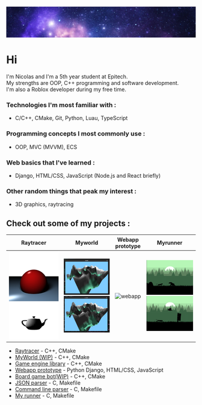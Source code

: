 ![banner](images/banner.png)

# Hi

I'm Nicolas and I'm a 5th year student at Epitech.  
My strengths are OOP, C++ programming and software development.  
I'm also a Roblox developer during my free time.  


### Technologies I'm most familiar with :
- C/C++, CMake, Git, Python, Luau, TypeScript

### Programming concepts I most commonly use :
- OOP, MVC (MVVM), ECS

### Web basics that I've learned :
- Django, HTML/CSS, JavaScript (Node.js and React briefly)

### Other random things that peak my interest :
- 3D graphics, raytracing


## Check out some of my projects :

Raytracer | Myworld | Webapp prototype | Myrunner
--- | --- | --- | ---
![raytracer](images/raytracer1.png) ![raytracer](images/raytracer2.png) | ![myworld](images/myworld1.png) ![myworld](images/myworld2.png) | ![webapp](images/webapp1.png) | ![myrunner](images/myrunner1.png) ![myrunner](images/myrunner2.png)

- [Raytracer](https://github.com/awisemanoncesaid/Raytracer) - C++, CMake
- [MyWorld (WIP)](https://github.com/awisemanoncesaid/MyWorld) - C++, CMake
- [Game engine library](https://github.com/awisemanoncesaid/ECS) - C++, CMake
- [Webapp prototype](https://github.com/awisemanoncesaid/webapp-prototype) - Python Django, HTML/CSS, JavaScript
- [Board game bot(WIP)](https://github.com/awisemanoncesaid/board-game-bot) - C++, CMake
- [JSON parser](https://github.com/awisemanoncesaid/ma-lib) - C, Makefile
- [Command line parser](https://github.com/awisemanoncesaid/command-line-parser) - C, Makefile
- [My runner](https://github.com/awisemanoncesaid/my-c-runner) - C, Makefile

